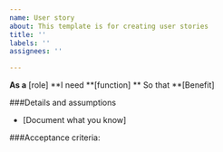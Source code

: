 ```yaml
---
name: User story
about: This template is for creating user stories
title: ''
labels: ''
assignees: ''

---
```


**As a** [role]
**I need **[function]
** So that **[Benefit]

###Details and assumptions
* [Document what you know]

###Acceptance criteria:
